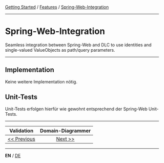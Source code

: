 [Getting Started](../index_en.md) / [Features](../guides/features_en.md) / [Spring-Web-Integration](spring_web_integration_en.md)

---

# Spring-Web-Integration

Seamless integration between Spring-Web and DLC to use identities and single-valued ValueObjects 
as path/query parameters.

---

## Implementation
Keine weitere Implementation nötig.

## Unit-Tests
Unit-Tests erfolgen hierfür wie gewohnt entsprechend der Spring-Web Unit-Tests.

---

|              **Validation**              |           **Domain-Diagrammer**            |
|:----------------------------------------:|:------------------------------------------:|
| [<< Previous](validation_support_en.md)  | [Next >>](domain_diagrammer_en.md) |

---

**EN** / [DE](../../german/features/spring_web_integration_de.md)
